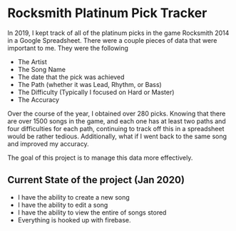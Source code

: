 # Rocksmith Platinum Pick Tracker
In 2019, I kept track of all of the platinum picks in the game Rocksmith 2014 in a Google Spreadsheet. There were a couple pieces of data that were important to me. They were the following

- The Artist
- The Song Name
- The date that the pick was achieved
- The Path (whether it was Lead, Rhythm, or Bass)
- The Difficulty (Typically I focused on Hard or Master)
- The Accuracy

Over the course of the year, I obtained over 280 picks. Knowing that there are over 1500 songs in the game, and each one has at least two paths and four difficulties for each path, continuing to track off this in a spreadsheet would be rather tedious. Additionally, what if I went back to the same song and improved my accuracy.

The goal of this project is to manage this data more effectively.



## Current State of the project (Jan 2020)
  - I have the ability to create a new song
  - I have the ability to edit a song
  - I have the ability to view the entire of songs stored
  - Everything is hooked up with firebase.
  